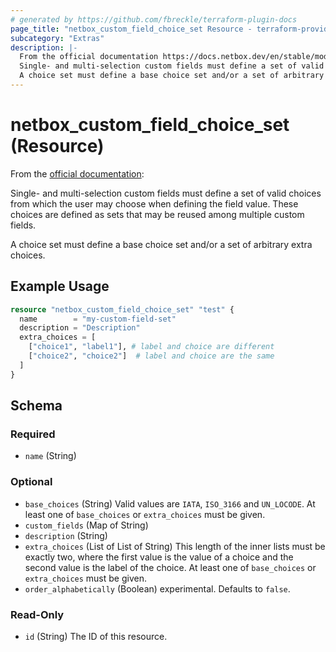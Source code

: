 ```yaml
---
# generated by https://github.com/fbreckle/terraform-plugin-docs
page_title: "netbox_custom_field_choice_set Resource - terraform-provider-netbox"
subcategory: "Extras"
description: |-
  From the official documentation https://docs.netbox.dev/en/stable/models/extras/customfieldchoiceset/:
  Single- and multi-selection custom fields must define a set of valid choices from which the user may choose when defining the field value. These choices are defined as sets that may be reused among multiple custom fields.
  A choice set must define a base choice set and/or a set of arbitrary extra choices.
---
```


# netbox_custom_field_choice_set (Resource)

From the [official documentation](https://docs.netbox.dev/en/stable/models/extras/customfieldchoiceset/):

Single- and multi-selection custom fields must define a set of valid choices from which the user may choose when defining the field value. These choices are defined as sets that may be reused among multiple custom fields.

A choice set must define a base choice set and/or a set of arbitrary extra choices.

## Example Usage

```terraform
resource "netbox_custom_field_choice_set" "test" {
  name        = "my-custom-field-set"
  description = "Description"
  extra_choices = [
    ["choice1", "label1"], # label and choice are different
    ["choice2", "choice2"]  # label and choice are the same
  ]
}
```

<!-- schema generated by tfplugindocs -->
## Schema

### Required

- `name` (String)

### Optional

- `base_choices` (String) Valid values are `IATA`, `ISO_3166` and `UN_LOCODE`. At least one of `base_choices` or `extra_choices` must be given.
- `custom_fields` (Map of String)
- `description` (String)
- `extra_choices` (List of List of String) This length of the inner lists must be exactly two, where the first value is the value of a choice and the second value is the label of the choice. At least one of `base_choices` or `extra_choices` must be given.
- `order_alphabetically` (Boolean) experimental. Defaults to `false`.

### Read-Only

- `id` (String) The ID of this resource.


